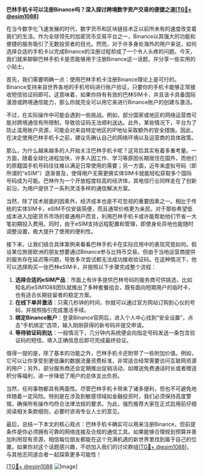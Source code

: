 **巴林手机卡可以注册Binance吗？深入探讨跨境数字资产交易的便捷之道[[TG💪+ @esim1088](https://t.me/s/esim1088)]**

在当今数字化飞速发展的时代，数字货币和区块链技术正以前所未有的速度改变着我们的生活。作为全球领先的加密货币交易平台之一，Binance以其强大的功能和便捷的服务吸引了无数投资者的目光。然而，对于许多身处海外的用户来说，如何选择合适的手机卡以完成Binance的注册过程却成了一个令人头疼的问题。今天，我们就来聊聊巴林手机卡是否能够用于注册Binance这一话题，并分享一些实用的小贴士。

首先，我们需要明确一点：使用巴林手机卡注册Binance理论上是可行的。Binance支持来自世界各地的手机号码进行账户验证，只要你的手机卡能够正常接收短信验证码即可。这意味着，如果你持有有效的巴林SIM卡，并且该卡具备国际漫游或跨境通信能力，那么你就完全可以用它来进行Binance账户的创建与激活。

不过，在实际操作中可能会遇到一些挑战。例如，部分国家或地区的网络运营商可能对跨境通信有所限制，导致验证码无法顺利送达。此外，某些情况下，平台为了防止滥用账户资源，可能会对来自特定地区的IP地址采取额外的安全措施。因此，在决定使用巴林手机卡之前，建议先确认自己的网络环境以及运营商的具体政策。

那么，为什么越来越多的人开始关注巴林手机卡呢？这背后其实有着多重考量。一方面，随着全球化进程加快，许多人因工作、学习等原因长期居住在国外，而他们的原籍国手机号码往往难以满足日常使用的需要；另一方面，近年来虚拟号码（即所谓的“eSIM”）逐渐普及，使得用户无需更换实体SIM卡就能轻松获取多个国际号码成为可能。巴林作为一个开放程度较高的经济体，其电信行业同样走在了创新前沿，为用户提供了一系列灵活多样的通信解决方案。

当然，除了技术层面的因素外，经济成本也是不可忽视的重要因素之一。相比于传统的实体SIM卡，eSIM不仅安装简便，而且通常价格更为亲民。对于那些希望低成本进入加密货币市场的普通用户而言，利用巴林手机卡或许能帮助他们节省一大笔初期投入费用。同时，由于eSIM支持远程配置和管理，即使身处异地也能随时调整设置，极大提升了使用的便利性。

接下来，让我们结合具体案例来看看巴林手机卡在实际应用中的表现究竟如何。假设某位旅居欧洲的朋友想要通过Binance参与比特币交易，但由于当地运营商提供的服务存在延迟等问题，导致多次尝试都无法成功接收验证码。在这种情况下，他可以选择购买一张巴林eSIM卡，并按照以下步骤完成整个流程：

1. **选择合适的eSIM产品**：市面上有许多提供巴林号码的服务商可供挑选，比如知名的eSIM1088团队就推出了多种套餐组合，既有面向短期用户的临时卡，也有适合长期驻留者的稳定方案。
2. **在线下单并激活**：只需几秒钟的时间，你就可以通过官方网站订购到心仪的号码，并按照指引完成激活手续。
3. **绑定Binance账户**：登录Binance官网后，进入个人中心找到“安全设置”，点击“手机绑定”选项，输入刚刚获得的新号码并提交申请。
4. **等待验证码到达**：一般情况下，几分钟内系统便会向指定号码发送一条包含验证码的短信，填入正确信息后即可完成最终验证。

值得一提的是，除了基本的功能之外，巴林手机卡还附带了一些附加价值。例如，它可以让你享受到更低廉的数据流量资费标准，非常适合经常需要访问互联网资源的用户；另外，部分服务商还会定期推出促销活动，如赠送免费通话时长或者赠送积分等福利，进一步降低了用户的总体支出负担。

当然，任何事物都具有两面性。尽管巴林手机卡带来了诸多便利，但也不可避免地伴随着一定风险。特别是在涉及到敏感领域如金融投资时，我们必须保持高度警惕，确保所有操作均符合法律法规的要求。为此，强烈推荐大家在正式启用前仔细阅读相关条款细则，必要时咨询专业人士的意见。

最后，总结一下本文的核心观点：巴林手机卡确实可以用来注册Binance，但前提条件是你必须拥有可靠的网络连接及合规的通信工具。如果能够合理规划预算并善加利用现有资源，相信每位朋友都能在这个充满机遇的新世界里找到属于自己的位置。如果你对这个话题感兴趣，不妨加入我们的讨论群组[[TG💪+ @esim1088](https://t.me/s/esim1088)]，与其他志同道合者一起探索更多可能性！

[[TG💪+ @esim1088](https://t.me/s/esim1088) ![Image](https://i.postimg.cc/4NQfJmqS/Snipaste-2025-05-13-00-14-12.png)]